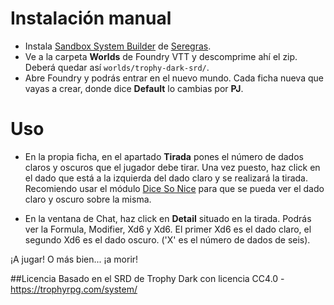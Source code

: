 # Instalación manual

- Instala [Sandbox System Builder](https://gitlab.com/rolnl/sandbox-system-builder/) de [Seregras](https://twitter.com/SeregrasGM). 
- Ve a la carpeta **Worlds** de Foundry VTT y descomprime ahí el zip. Deberá quedar así `worlds/trophy-dark-srd/`.
- Abre Foundry y podrás entrar en el nuevo mundo. Cada ficha nueva que vayas a crear, donde dice **Default** lo cambias por **PJ**.

# Uso
- En la propia ficha, en el apartado **Tirada** pones el número de dados claros y oscuros que el jugador debe tirar. Una vez puesto, haz click en el dado que está a la izquierda del dado claro y se realizará la tirada. Recomiendo usar el módulo [Dice So Nice](https://gitlab.com/riccisi/foundryvtt-dice-so-nice) para que se pueda ver el dado claro y oscuro sobre la misma.

- En la ventana de Chat, haz click en **Detail** situado en la tirada. Podrás ver la Formula, Modifier, Xd6 y Xd6. El primer Xd6 es el dado claro, el segundo Xd6 es el dado oscuro. ('X' es el número de dados de seis).


¡A jugar! O más bien... ¡a morir!

##Licencia
Basado en el SRD de Trophy Dark con licencia CC4.0 - https://trophyrpg.com/system/